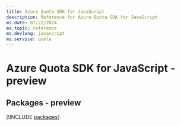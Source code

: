 ```yaml
---
title: Azure Quota SDK for JavaScript
description: Reference for Azure Quota SDK for JavaScript
ms.date: 07/22/2024
ms.topic: reference
ms.devlang: javascript
ms.service: quota
---
```

# Azure Quota SDK for JavaScript - preview
## Packages - preview
[!INCLUDE [packages](quota-index.md)]